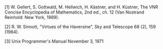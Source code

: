 [1] W. Gellert, S. Gottwald, M. Hellwich, H. Kästner, and H. Küstner, The VNR Concise Encyclopedia of Mathematics, 2nd ed., ch. 12 (Van Nostrand Reinhold: New York, 1989).

[2] R. W. Sinnott, "Virtues of the Haversine", Sky and Telescope 68 (2), 159 (1984).

[3] Unix Programmer's Manual November 3, 1971